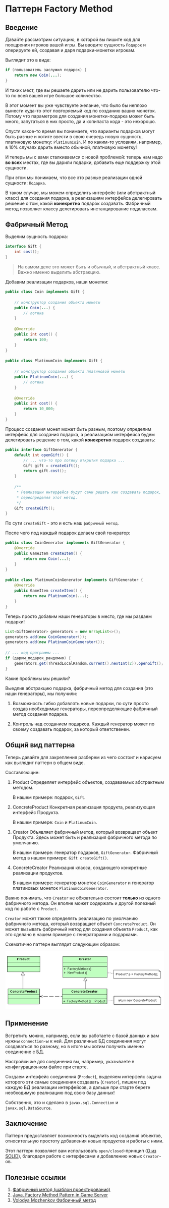 # Паттерн Factory Method

## Введение

Давайте рассмотрим ситуацию, в которой вы пишите код для поощрения игроков вашей игры.
Вы вводите сущность `Подарок` и оперируете ей, создавая и даря подарки-монетки игрокам.

Выглядит это в виде:

```java
if (пользователь заслужил подарок) {
    return new Coin(...);
} 
```

И таких мест, где вы решаете дарить или не дарить пользователю что-то по всей вашей игре большое количество.

В этот момент вы уже чувствуете желание, что было бы неплохо вынести куда-то этот повторяемый код по созданию ваших монеток. Потому что параметров для создания монетки-подарка может быть много, запутаться в них просто, да и копипаста кода - это нехорошо.

Спустя какое-то время вы понимаете, что варианты подарков могут быть разные и хотите ввести в свою очередь новую сущность, платиновую монетку: `PlatinumCoin`. И по каким-то условиям, например, в 10% случаях дарить вместо обычной, платновую монетку!

И теперь мы с вами сталкиваемся с новой проблемой: теперь нам надо **во всех** местах, где вы дарили подарки, добавить еще поддержку этой сущности.

При этом мы понимаем, что все это разные реализации одной сущности: `Подарка`.

В таком случае, мы можем определить интерфейс (или абстрактный класс) для создания подарка, а реализациям интерфейса делегировать решение о том, какой **конекретно** подарок создавать. Фабричный метод позволяет классу делегировать инстанцирование подклассам.

## Фабричный Метод

Выделим сущность подарка:

```java
interface Gift {
    int cost();
}
```

> На самом деле это может быть и обычный, и абстрактный класс.
> Важно именно выделить абстракцию.

Добавим реализации подарков, наши монетки:

```java
public class Coin implements Gift {

    // конструктор создания объекта монеты
    public Coin(...) {
        // логика
    }

    @Override
    public int cost() {
        return 100;
    }
}

public class PlatinumCoin implements Gift {

    // конструктор создания объекта платиновой монеты
    public PlatinumCoin(...) {
        // логика
    }

    @Override
    public int cost() {
        return 10_000;
    }
}
```

Процесс создания монет может быть разным, поэтому определим интерфейс для создания подарка, а реализациям интерфейса будем делегировать решение о том, какой **конекретно** подарок создавать:

```java
public interface GiftGenerator {
    default int openGift() {
        // ... что-то про логику открытия подарка ...
        Gift gift = createGift();
        return gift.cost();
    }

    /**
     * Реализации интерфейса будут сами решать как создавать подарок, 
     * переопределяя этот метод.
     */
    Gift createGift();
}
```

По сути `createGift` - это и есть наш `фабричный метод`.

После чего под каждый подарок делаем свой генератор:

```java
public class CoinGenerator implements GiftGenerator {
    @Override
    public GameItem createItem() {
        return new Coin(...);
    }
}

public class PlatinumCoinGenerator implements GiftGenerator {
    @Override
    public GameItem createItem() {
        return new PlatinumCoin(...);
    }
}
```

Теперь просто добавим наши генераторы в место, где мы раздаем подарки!

```java
List<GiftGenerator> generators = new ArrayList<>();
generators.add(new CoinGenerator());
generators.add(new PlatinumCoinGenerator());

// ... код программы ...
if (дарим_подарок_рандомно) {
    generators.get(ThreadLocalRandom.current().nextInt(2)).openGift();
}
```

Какие проблемы мы решили?

Выедлив абстракцию подарка, фабричный метод для создания (это наши генераторы), мы получили:

1. Возможность гибко добавлять новые подарки, по сути просто создав необходимые генераторы, переопределяющие фабричный метод создания подарка.

2. Контроль над созданием подарков. Каждый генератор может по своему создавать подарок, за который ответственен.

## Общий вид паттерна

Теперь давайте для закрепления разберем из чего состоит и нарисуем как выглядит паттерн в общем виде.

Составляющие:

1. Product
    Определяет интерфейс объектов, создаваемых абстрактным методом.

    В нашем примере: подарок, `Gift`.

2. ConcreteProduct
    Конкретная реализация продукта, реализующая интерфейс Продукта.

    В нашем примере: `Coin` и `PlatinumCoin`.

3. Creator
    Объявляет фабричный метод, который возвращает объект Продукта. Здесь может быть и реализация фабричного метода по умолчанию.

    В нашем примере: генератор подарков, `GiftGenerator`.
    Фабричный метод в нашем примере: `Gift createGift()`.

4. ConcreteCreator
    Реализация класса, создающего конкретные реализации продуктов.

    В нашем примере: генератор монеток `CoinGenerator` и генератор платиновых монеток `PlatinumCoinGenerator`.

Важно понимать, что `Creator` не обязательно состоит **только** из одного фабричного метода. Он вполне может содержать и другой полезный код по работе с `Product`.

`Creator` может также определять реализацию по умолчанию фабричного метода, который возвращает объект `ConcreteProduct`.
Он может вызывать фабричный метод для создания объекта `Product`, как это сделано в нашем примере с генераторами и подарками.

Схематично паттерн выглядит следующим образом:

![factory method](../../images/patterns/factory_method/factory_method_pattern.png)

## Применение

Встретить можно, например, если вы работаете с базой данных и вам нужны `connection`-ы к ней. Для различных БД соединения могут создаваться по разному, но в итоге мы хотим получить именно соединение с БД.

Настройки же для соединения вы, например, указываете в конфигурационном файле при старте.

Создаем интерфейс соединения (`Product`), выделяем интерфейс задача которого эти самые соединения создавать (`Creator`), пишем под каждую БД реализации интерфейсов, а дальше при старте берете необходимую реализацию под свою базу данных!

Собственно, это и сделано в `javax.sql.Connection` и `javax.sql.DataSource`.

## Заключение

Паттерн предоставляет возможность выделить код создания объектов, относительную простоту добавления новых продуктов и работы с ними.

Этот паттерн позволяет вам использовать `open/closed`-принцип ([O из SOLID](../../oop/SOLID.md)), благодаря работе с интерфесами и добавлению новых `Creator`-ов.

## Полезные ссылки

1. [Фабричный метод (шаблон проектирования)](https://ru.wikipedia.org/wiki/%D0%A4%D0%B0%D0%B1%D1%80%D0%B8%D1%87%D0%BD%D1%8B%D0%B9_%D0%BC%D0%B5%D1%82%D0%BE%D0%B4_(%D1%88%D0%B0%D0%B1%D0%BB%D0%BE%D0%BD_%D0%BF%D1%80%D0%BE%D0%B5%D0%BA%D1%82%D0%B8%D1%80%D0%BE%D0%B2%D0%B0%D0%BD%D0%B8%D1%8F))
2. [Java. Factory Method Pattern in Game Server](https://habr.com/ru/post/571502/)
3. [Volodya Mozhenkov Фабричный метод](https://www.youtube.com/watch?v=5UqUDR6_2cY)
